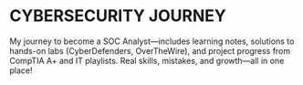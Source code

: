 # CYBERSECURITY JOURNEY
My journey to become a SOC Analyst—includes learning notes, solutions to hands-on labs (CyberDefenders, OverTheWire), and project progress from CompTIA A+ and IT playlists. Real skills, mistakes, and growth—all in one place!
